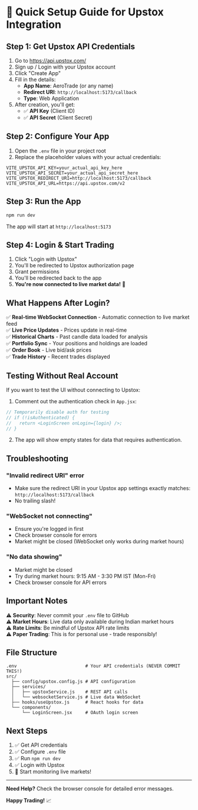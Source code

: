 # 🚀 Quick Setup Guide for Upstox Integration

## Step 1: Get Upstox API Credentials

1. Go to https://api.upstox.com/
2. Sign up / Login with your Upstox account
3. Click "Create App"
4. Fill in the details:
   - **App Name**: AeroTrade (or any name)
   - **Redirect URI**: `http://localhost:5173/callback`
   - **Type**: Web Application
5. After creation, you'll get:
   - ✅ **API Key** (Client ID)
   - ✅ **API Secret** (Client Secret)

## Step 2: Configure Your App

1. Open the `.env` file in your project root
2. Replace the placeholder values with your actual credentials:

```env
VITE_UPSTOX_API_KEY=your_actual_api_key_here
VITE_UPSTOX_API_SECRET=your_actual_api_secret_here
VITE_UPSTOX_REDIRECT_URI=http://localhost:5173/callback
VITE_UPSTOX_API_URL=https://api.upstox.com/v2
```

## Step 3: Run the App

```bash
npm run dev
```

The app will start at `http://localhost:5173`

## Step 4: Login & Start Trading

1. Click "Login with Upstox"
2. You'll be redirected to Upstox authorization page
3. Grant permissions
4. You'll be redirected back to the app
5. **You're now connected to live market data!** 🎉

## What Happens After Login?

✅ **Real-time WebSocket Connection** - Automatic connection to live market feed  
✅ **Live Price Updates** - Prices update in real-time  
✅ **Historical Charts** - Past candle data loaded for analysis  
✅ **Portfolio Sync** - Your positions and holdings are loaded  
✅ **Order Book** - Live bid/ask prices  
✅ **Trade History** - Recent trades displayed  

## Testing Without Real Account

If you want to test the UI without connecting to Upstox:

1. Comment out the authentication check in `App.jsx`:
```javascript
// Temporarily disable auth for testing
// if (!isAuthenticated) {
//   return <LoginScreen onLogin={login} />;
// }
```

2. The app will show empty states for data that requires authentication.

## Troubleshooting

### "Invalid redirect URI" error
- Make sure the redirect URI in your Upstox app settings exactly matches: `http://localhost:5173/callback`
- No trailing slash!

### "WebSocket not connecting"
- Ensure you're logged in first
- Check browser console for errors
- Market might be closed (WebSocket only works during market hours)

### "No data showing"
- Market might be closed
- Try during market hours: 9:15 AM - 3:30 PM IST (Mon-Fri)
- Check browser console for API errors

## Important Notes

⚠️ **Security**: Never commit your `.env` file to GitHub  
⚠️ **Market Hours**: Live data only available during Indian market hours  
⚠️ **Rate Limits**: Be mindful of Upstox API rate limits  
⚠️ **Paper Trading**: This is for personal use - trade responsibly!  

## File Structure

```
.env                          # Your API credentials (NEVER COMMIT THIS!)
src/
  ├── config/upstox.config.js # API configuration
  ├── services/
  │   ├── upstoxService.js    # REST API calls
  │   └── websocketService.js # Live data WebSocket
  ├── hooks/useUpstox.js      # React hooks for data
  └── components/
      └── LoginScreen.jsx     # OAuth login screen
```

## Next Steps

1. ✅ Get API credentials
2. ✅ Configure `.env` file
3. ✅ Run `npm run dev`
4. ✅ Login with Upstox
5. 🎯 Start monitoring live markets!

---

**Need Help?** Check the browser console for detailed error messages.

**Happy Trading!** 📈
